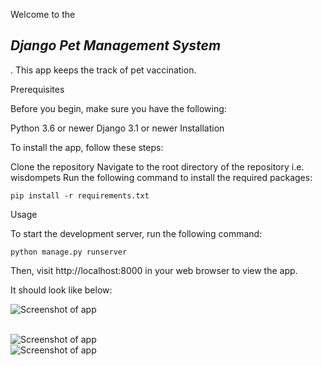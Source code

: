 


Welcome to the <h2><i> Django Pet Management System </i></h2>.
This app keeps the track of pet vaccination.

Prerequisites

Before you begin, make sure you have the following:

Python 3.6 or newer
Django 3.1 or newer
Installation

To install the app, follow these steps:

Clone the repository
Navigate to the root directory of the repository i.e. wisdompets
Run the following command to install the required packages:

```
pip install -r requirements.txt
```

Usage

To start the development server, run the following command:

```
python manage.py runserver
```

Then, visit http://localhost:8000 in your web browser to view the app.


It should look like below:

<img
  src="image1.png"
  alt="Screenshot of app"
  title="First Image"
  style="display: inline-block; margin: 0 auto; max-width: 300px;">

</br>
<img
  src="image2.png"
  alt="Screenshot of app"
  title="First Image"
  style="display: inline-block; margin: 0 auto; max-width: 300px;">
<br>
<img
  src="image3.png"
  alt="Screenshot of app"
  title="First Image"
  style="display: inline-block; margin: 0 auto; max-width: 300px;">




